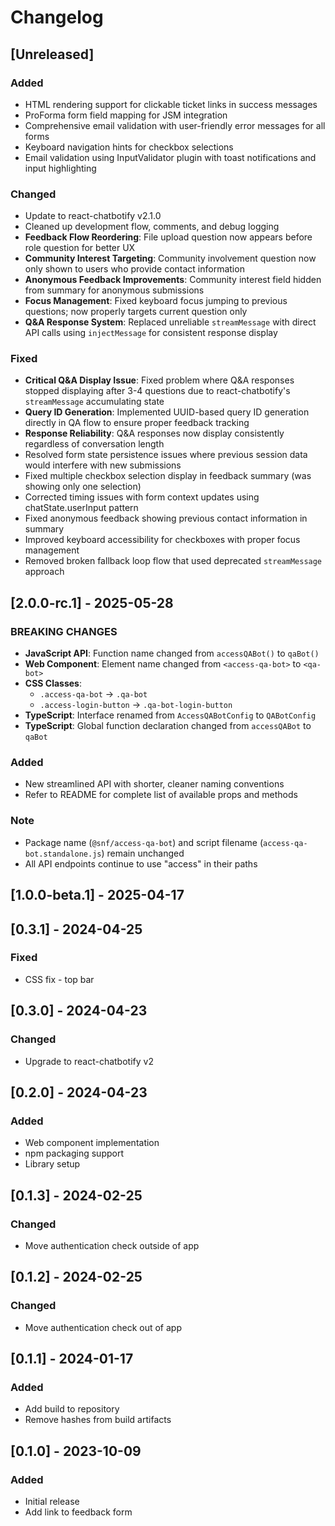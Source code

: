 # Changelog

## [Unreleased]

### Added
- HTML rendering support for clickable ticket links in success messages
- ProForma form field mapping for JSM integration
- Comprehensive email validation with user-friendly error messages for all forms
- Keyboard navigation hints for checkbox selections
- Email validation using InputValidator plugin with toast notifications and input highlighting

### Changed
- Update to react-chatbotify v2.1.0
- Cleaned up development flow, comments, and debug logging
- **Feedback Flow Reordering**: File upload question now appears before role question for better UX
- **Community Interest Targeting**: Community involvement question now only shown to users who provide contact information
- **Anonymous Feedback Improvements**: Community interest field hidden from summary for anonymous submissions
- **Focus Management**: Fixed keyboard focus jumping to previous questions; now properly targets current question only
- **Q&A Response System**: Replaced unreliable `streamMessage` with direct API calls using `injectMessage` for consistent response display

### Fixed
- **Critical Q&A Display Issue**: Fixed problem where Q&A responses stopped displaying after 3-4 questions due to react-chatbotify's `streamMessage` accumulating state
- **Query ID Generation**: Implemented UUID-based query ID generation directly in QA flow to ensure proper feedback tracking
- **Response Reliability**: Q&A responses now display consistently regardless of conversation length
- Resolved form state persistence issues where previous session data would interfere with new submissions
- Fixed multiple checkbox selection display in feedback summary (was showing only one selection)
- Corrected timing issues with form context updates using chatState.userInput pattern
- Fixed anonymous feedback showing previous contact information in summary
- Improved keyboard accessibility for checkboxes with proper focus management
- Removed broken fallback loop flow that used deprecated `streamMessage` approach

## [2.0.0-rc.1] - 2025-05-28

### BREAKING CHANGES
- **JavaScript API**: Function name changed from `accessQABot()` to `qaBot()`
- **Web Component**: Element name changed from `<access-qa-bot>` to `<qa-bot>`
- **CSS Classes**:
  - `.access-qa-bot` → `.qa-bot`
  - `.access-login-button` → `.qa-bot-login-button`
- **TypeScript**: Interface renamed from `AccessQABotConfig` to `QABotConfig`
- **TypeScript**: Global function declaration changed from `accessQABot` to `qaBot`

### Added
- New streamlined API with shorter, cleaner naming conventions
- Refer to README for complete list of available props and methods

### Note
- Package name (`@snf/access-qa-bot`) and script filename (`access-qa-bot.standalone.js`) remain unchanged
- All API endpoints continue to use "access" in their paths

## [1.0.0-beta.1] - 2025-04-17

## [0.3.1] - 2024-04-25

### Fixed
- CSS fix - top bar

## [0.3.0] - 2024-04-23

### Changed
- Upgrade to react-chatbotify v2

## [0.2.0] - 2024-04-23

### Added
- Web component implementation
- npm packaging support
- Library setup

## [0.1.3] - 2024-02-25

### Changed
- Move authentication check outside of app

## [0.1.2] - 2024-02-25

### Changed
- Move authentication check out of app

## [0.1.1] - 2024-01-17

### Added
- Add build to repository
- Remove hashes from build artifacts

## [0.1.0] - 2023-10-09

### Added
- Initial release
- Add link to feedback form